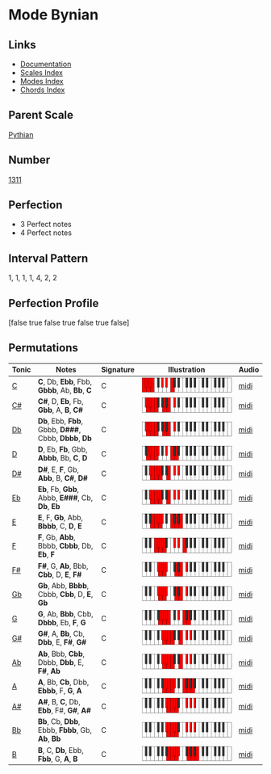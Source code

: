 # Mode Bynian

## Links

- [Documentation](index.md)
- [Scales Index](Scales.md)
- [Modes Index](Modes.md)
- [Chords Index](Chords.md)

## Parent Scale

[Pythian](ScalePythian.md)

## Number

[1311](https://ianring.com/musictheory/scales/1311)

## Perfection

- 3 Perfect notes
- 4 Perfect notes

## Interval Pattern

1, 1, 1, 1, 4, 2, 2

## Perfection Profile

[false true false true false true false]

## Permutations

| Tonic | Notes | Signature | Illustration | Audio |
|-------|-------|-----------|--------------|-------|
| [C](ModeCNaturalBynian.md) | **C**, Db, **Ebb**, Fbb, **Gbbb**, Ab, **Bb**, **C** | C | ![CNaturalBynian](ModeCNaturalBynian.png) | [midi](https://github.com/edipermadi/music/blob/main/docs/ModeCNaturalBynian.mid?raw=true) |
| [C#](ModeCSharpBynian.md) | **C#**, D, **Eb**, Fb, **Gbb**, A, **B**, **C#** | C | ![CSharpBynian](ModeCSharpBynian.png) | [midi](https://github.com/edipermadi/music/blob/main/docs/ModeCSharpBynian.mid?raw=true) |
| [Db](ModeDFlatBynian.md) | **Db**, Ebb, **Fbb**, Gbbb, **D###**, Cbbb, **Dbbb**, **Db** | C | ![DFlatBynian](ModeDFlatBynian.png) | [midi](https://github.com/edipermadi/music/blob/main/docs/ModeDFlatBynian.mid?raw=true) |
| [D](ModeDNaturalBynian.md) | **D**, Eb, **Fb**, Gbb, **Abbb**, Bb, **C**, **D** | C | ![DNaturalBynian](ModeDNaturalBynian.png) | [midi](https://github.com/edipermadi/music/blob/main/docs/ModeDNaturalBynian.mid?raw=true) |
| [D#](ModeDSharpBynian.md) | **D#**, E, **F**, Gb, **Abb**, B, **C#**, **D#** | C | ![DSharpBynian](ModeDSharpBynian.png) | [midi](https://github.com/edipermadi/music/blob/main/docs/ModeDSharpBynian.mid?raw=true) |
| [Eb](ModeEFlatBynian.md) | **Eb**, Fb, **Gbb**, Abbb, **E###**, Cb, **Db**, **Eb** | C | ![EFlatBynian](ModeEFlatBynian.png) | [midi](https://github.com/edipermadi/music/blob/main/docs/ModeEFlatBynian.mid?raw=true) |
| [E](ModeENaturalBynian.md) | **E**, F, **Gb**, Abb, **Bbbb**, C, **D**, **E** | C | ![ENaturalBynian](ModeENaturalBynian.png) | [midi](https://github.com/edipermadi/music/blob/main/docs/ModeENaturalBynian.mid?raw=true) |
| [F](ModeFNaturalBynian.md) | **F**, Gb, **Abb**, Bbbb, **Cbbb**, Db, **Eb**, **F** | C | ![FNaturalBynian](ModeFNaturalBynian.png) | [midi](https://github.com/edipermadi/music/blob/main/docs/ModeFNaturalBynian.mid?raw=true) |
| [F#](ModeFSharpBynian.md) | **F#**, G, **Ab**, Bbb, **Cbb**, D, **E**, **F#** | C | ![FSharpBynian](ModeFSharpBynian.png) | [midi](https://github.com/edipermadi/music/blob/main/docs/ModeFSharpBynian.mid?raw=true) |
| [Gb](ModeGFlatBynian.md) | **Gb**, Abb, **Bbbb**, Cbbb, **Cbb**, D, **E**, **Gb** | C | ![GFlatBynian](ModeGFlatBynian.png) | [midi](https://github.com/edipermadi/music/blob/main/docs/ModeGFlatBynian.mid?raw=true) |
| [G](ModeGNaturalBynian.md) | **G**, Ab, **Bbb**, Cbb, **Dbbb**, Eb, **F**, **G** | C | ![GNaturalBynian](ModeGNaturalBynian.png) | [midi](https://github.com/edipermadi/music/blob/main/docs/ModeGNaturalBynian.mid?raw=true) |
| [G#](ModeGSharpBynian.md) | **G#**, A, **Bb**, Cb, **Dbb**, E, **F#**, **G#** | C | ![GSharpBynian](ModeGSharpBynian.png) | [midi](https://github.com/edipermadi/music/blob/main/docs/ModeGSharpBynian.mid?raw=true) |
| [Ab](ModeAFlatBynian.md) | **Ab**, Bbb, **Cbb**, Dbbb, **Dbb**, E, **F#**, **Ab** | C | ![AFlatBynian](ModeAFlatBynian.png) | [midi](https://github.com/edipermadi/music/blob/main/docs/ModeAFlatBynian.mid?raw=true) |
| [A](ModeANaturalBynian.md) | **A**, Bb, **Cb**, Dbb, **Ebbb**, F, **G**, **A** | C | ![ANaturalBynian](ModeANaturalBynian.png) | [midi](https://github.com/edipermadi/music/blob/main/docs/ModeANaturalBynian.mid?raw=true) |
| [A#](ModeASharpBynian.md) | **A#**, B, **C**, Db, **Ebb**, F#, **G#**, **A#** | C | ![ASharpBynian](ModeASharpBynian.png) | [midi](https://github.com/edipermadi/music/blob/main/docs/ModeASharpBynian.mid?raw=true) |
| [Bb](ModeBFlatBynian.md) | **Bb**, Cb, **Dbb**, Ebbb, **Fbbb**, Gb, **Ab**, **Bb** | C | ![BFlatBynian](ModeBFlatBynian.png) | [midi](https://github.com/edipermadi/music/blob/main/docs/ModeBFlatBynian.mid?raw=true) |
| [B](ModeBNaturalBynian.md) | **B**, C, **Db**, Ebb, **Fbb**, G, **A**, **B** | C | ![BNaturalBynian](ModeBNaturalBynian.png) | [midi](https://github.com/edipermadi/music/blob/main/docs/ModeBNaturalBynian.mid?raw=true) |
